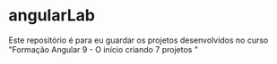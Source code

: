 # angularLab
Este repositório é para eu guardar os projetos desenvolvidos no curso "Formação Angular 9 - O início criando 7 projetos "
